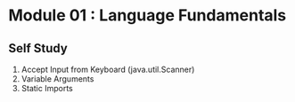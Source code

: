 # Module 01 : Language Fundamentals

## Self Study

1. Accept Input from Keyboard (java.util.Scanner)
2. Variable Arguments
3. Static Imports
